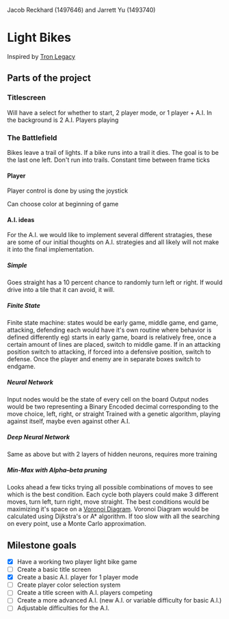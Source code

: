 Jacob Reckhard (1497646) and Jarrett Yu (1493740)

Light Bikes
============
Inspired by [Tron Legacy](https://en.wikipedia.org/wiki/Tron:_Legacy)

## Parts of the project

### Titlescreen

Will have a select for whether to start, 2 player mode, or 1 player + A.I.
In the background is 2 A.I. Players playing

### The Battlefield
Bikes leave a trail of lights.
If a bike runs into a trail it dies.
The goal is to be the last one left.
Don't run into trails.
Constant time between frame ticks

#### Player
Player control is done by using the joystick

Can choose color at beginning of game

#### A.I. ideas
For the A.I. we would like to implement several different stratagies,
these are some of our initial thoughts on A.I. strategies and all likely will not make it into the final implementation.


##### Simple
Goes straight has a 10 percent chance to randomly turn left or right.
If would drive into a tile that it can avoid, it will.

##### Finite State
Finite state machine:
states would be early game, middle game, end game, attacking, defending
each would have it's own routine where behavior is defined differently
eg)
    starts in early game, board is relatively free, once a certain amount of lines are placed, switch to middle game.
    If in an attacking position switch to attacking, if forced into a defensive position, switch to defense.
    Once the player and enemy are in separate boxes switch to endgame.

##### Neural Network
Input nodes would be the state of every cell on the board
Output nodes would be two representing a Binary Encoded decimal corresponding to the move choice, left, right, or straight
Trained with a genetic algorithm, playing against itself, maybe even against other A.I.

##### Deep Neural Network
Same as above but with 2 layers of hidden neurons, requires more training

##### Min-Max with Alpha–beta pruning
Looks ahead a few ticks trying all possible combinations of moves to see which is the best condition.
Each cycle both players could make 3 different moves, turn left, turn right, move straight.
The best conditions would be maximizing it's space on a [Voronoi Diagram](https://en.wikipedia.org/wiki/Voronoi_diagram).
Voronoi Diagram would be calculated using Dijkstra's or A* algorithm.
If too slow with all the searching on every point, use a Monte Carlo approximation.

## Milestone goals
- [x] Have a working two player light bike game
- [ ] Create a basic title screen
- [x] Create a basic A.I. player for 1 player mode
- [ ] Create player color selection system
- [ ] Create a title screen with A.I. players competing
- [ ] Create a more advanced A.I. (new A.I. or variable difficulty for basic A.I.)
- [ ] Adjustable difficulties for the A.I.
